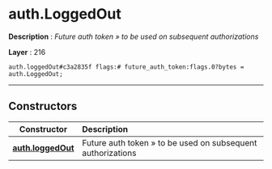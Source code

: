 # auth.LoggedOut

**Description** : *Future auth token &raquo; to be used on subsequent authorizations*

**Layer** : 216

```tl
auth.loggedOut#c3a2835f flags:# future_auth_token:flags.0?bytes = auth.LoggedOut;
```

---

## Constructors

| Constructor | Description |
| :---: | :--- |
| [**auth.loggedOut**](constructor/auth.loggedOut) | Future auth token » to be used on subsequent authorizations |